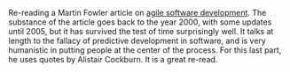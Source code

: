 Re-reading a Martin Fowler article on
[agile software development](https://martinfowler.com/articles/newMethodology.html).
The substance of the article goes back to the year 2000, with some updates until
2005, but it has survived the test of time surprisingly well.  It talks at
length to the fallacy of predictive development in software, and is very
humanistic in putting people at the center of the process.  For this last part,
he uses quotes by Alistair Cockburn.  It is a great re-read.

